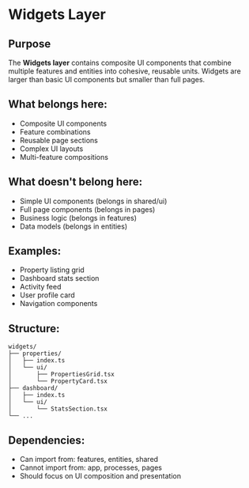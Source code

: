# Widgets Layer

## Purpose
The **Widgets layer** contains composite UI components that combine multiple features and entities into cohesive, reusable units. Widgets are larger than basic UI components but smaller than full pages.

## What belongs here:
- Composite UI components
- Feature combinations
- Reusable page sections
- Complex UI layouts
- Multi-feature compositions

## What doesn't belong here:
- Simple UI components (belongs in shared/ui)
- Full page components (belongs in pages)
- Business logic (belongs in features)
- Data models (belongs in entities)

## Examples:
- Property listing grid
- Dashboard stats section
- Activity feed
- User profile card
- Navigation components

## Structure:
```
widgets/
├── properties/
│   ├── index.ts
│   └── ui/
│       ├── PropertiesGrid.tsx
│       └── PropertyCard.tsx
├── dashboard/
│   ├── index.ts
│   └── ui/
│       └── StatsSection.tsx
└── ...
```

## Dependencies:
- Can import from: features, entities, shared
- Cannot import from: app, processes, pages
- Should focus on UI composition and presentation

